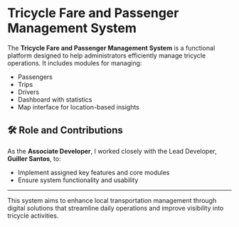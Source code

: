 # Tricycle Fare and Passenger Management System

The **Tricycle Fare and Passenger Management System** is a functional platform designed to help administrators efficiently manage tricycle operations. It includes modules for managing:

- Passengers
- Trips
- Drivers
- Dashboard with statistics
- Map interface for location-based insights

## 🛠️ Role and Contributions

As the **Associate Developer**, I worked closely with the Lead Developer, **Guiller Santos**, to:

- Implement assigned key features and core modules
- Ensure system functionality and usability


---

This system aims to enhance local transportation management through digital solutions that streamline daily operations and improve visibility into tricycle activities.
